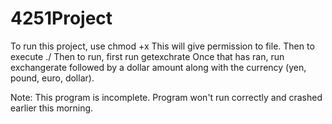 # 4251Project
To run this project, use chmod +x  <filename>
This will give permission to file.
Then to execute ./<filename>
Then to run, first run getexchrate
Once that has ran, run exchangerate followed by a dollar amount along with the currency (yen, pound, euro, dollar). 

Note: This program is incomplete. Program won't run correctly and crashed earlier this morning. 
